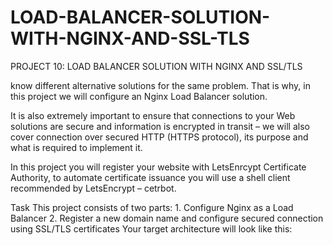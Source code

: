 # LOAD-BALANCER-SOLUTION-WITH-NGINX-AND-SSL-TLS
PROJECT 10: LOAD BALANCER SOLUTION WITH NGINX AND SSL/TLS

know different alternative solutions for the same problem. That is why, in this project we will configure an Nginx Load Balancer solution.

It is also extremely important to ensure that connections to your Web solutions are secure and information is encrypted in transit – we will also cover connection over secured HTTP (HTTPS protocol), its purpose and what is required to implement it.
 
In this project you will register your website with LetsEnrcypt Certificate Authority, to automate certificate issuance you will use a shell client recommended by LetsEncrypt – cetrbot.

Task
This project consists of two parts:
	1. Configure Nginx as a Load Balancer
	2. Register a new domain name and configure secured connection using SSL/TLS certificates
Your target architecture will look like this:

